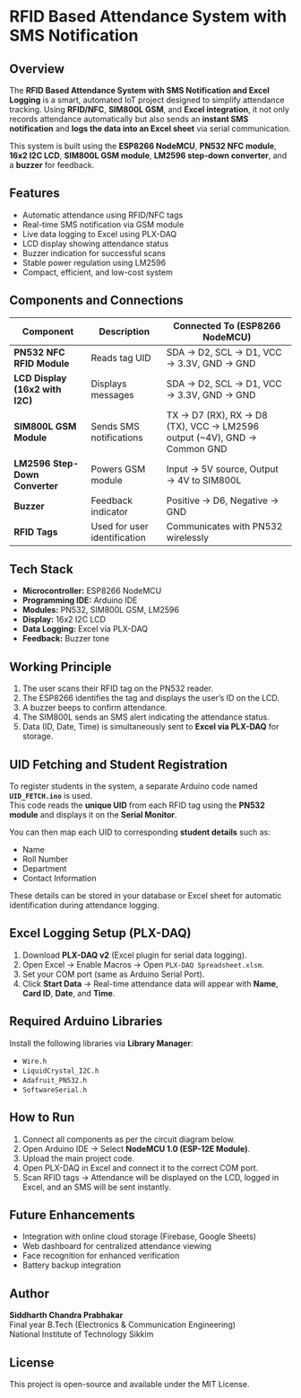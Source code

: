 # RFID Based Attendance System with SMS Notification

## Overview
The **RFID Based Attendance System with SMS Notification and Excel Logging** is a smart, automated IoT project designed to simplify attendance tracking. Using **RFID/NFC**, **SIM800L GSM**, and **Excel integration**, it not only records attendance automatically but also sends an **instant SMS notification** and **logs the data into an Excel sheet** via serial communication.

This system is built using the **ESP8266 NodeMCU**, **PN532 NFC module**, **16x2 I2C LCD**, **SIM800L GSM module**, **LM2596 step-down converter**, and a **buzzer** for feedback.

## Features
- Automatic attendance using RFID/NFC tags  
- Real-time SMS notification via GSM module  
- Live data logging to Excel using PLX-DAQ  
- LCD display showing attendance status  
- Buzzer indication for successful scans  
- Stable power regulation using LM2596  
- Compact, efficient, and low-cost system  

## Components and Connections

| Component | Description | Connected To (ESP8266 NodeMCU) |
|------------|--------------|--------------------------------|
| **PN532 NFC RFID Module** | Reads tag UID | SDA → D2, SCL → D1, VCC → 3.3V, GND → GND |
| **LCD Display (16x2 with I2C)** | Displays messages | SDA → D2, SCL → D1, VCC → 3.3V, GND → GND |
| **SIM800L GSM Module** | Sends SMS notifications | TX → D7 (RX), RX → D8 (TX), VCC → LM2596 output (~4V), GND → Common GND |
| **LM2596 Step-Down Converter** | Powers GSM module | Input → 5V source, Output → 4V to SIM800L |
| **Buzzer** | Feedback indicator | Positive → D6, Negative → GND |
| **RFID Tags** | Used for user identification | Communicates with PN532 wirelessly |

## Tech Stack
- **Microcontroller:** ESP8266 NodeMCU  
- **Programming IDE:** Arduino IDE  
- **Modules:** PN532, SIM800L GSM, LM2596  
- **Display:** 16x2 I2C LCD  
- **Data Logging:** Excel via PLX-DAQ  
- **Feedback:** Buzzer tone  

## Working Principle
1. The user scans their RFID tag on the PN532 reader.  
2. The ESP8266 identifies the tag and displays the user’s ID on the LCD.  
3. A buzzer beeps to confirm attendance.  
4. The SIM800L sends an SMS alert indicating the attendance status.  
5. Data (ID, Date, Time) is simultaneously sent to **Excel via PLX-DAQ** for storage.  

## UID Fetching and Student Registration
To register students in the system, a separate Arduino code named **`UID_FETCH.ino`** is used.  
This code reads the **unique UID** from each RFID tag using the **PN532 module** and displays it on the **Serial Monitor**.  

You can then map each UID to corresponding **student details** such as:
- Name  
- Roll Number  
- Department  
- Contact Information  

These details can be stored in your database or Excel sheet for automatic identification during attendance logging.

## Excel Logging Setup (PLX-DAQ)
1. Download **PLX-DAQ v2** (Excel plugin for serial data logging).  
2. Open Excel → Enable Macros → Open `PLX-DAQ Spreadsheet.xlsm`.  
3. Set your COM port (same as Arduino Serial Port).  
4. Click **Start Data** → Real-time attendance data will appear with **Name**, **Card ID**, **Date**, and **Time**.  

## Required Arduino Libraries
Install the following libraries via **Library Manager**:
- `Wire.h`  
- `LiquidCrystal_I2C.h`  
- `Adafruit_PN532.h`  
- `SoftwareSerial.h`  

## How to Run
1. Connect all components as per the circuit diagram below.  
2. Open Arduino IDE → Select **NodeMCU 1.0 (ESP-12E Module)**.  
3. Upload the main project code.  
4. Open PLX-DAQ in Excel and connect it to the correct COM port.  
5. Scan RFID tags → Attendance will be displayed on the LCD, logged in Excel, and an SMS will be sent instantly.

## Future Enhancements
- Integration with online cloud storage (Firebase, Google Sheets)  
- Web dashboard for centralized attendance viewing  
- Face recognition for enhanced verification  
- Battery backup integration  

## Author
**Siddharth Chandra Prabhakar**  
Final year B.Tech (Electronics & Communication Engineering)  
National Institute of Technology Sikkim  

## License
This project is open-source and available under the MIT License.
